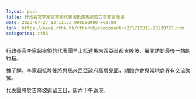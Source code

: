 ```yaml
---
layout: post
title: 行政長官李家超率領代表團抵達馬來西亞首都吉隆坡
date: 2023-07-27 13:11:53.000000000 +08:00
link: https://news.rthk.hk/rthk/ch/component/k2/1710811-20230727.htm
categories: rthk
---
```


行政長官李家超率領的代表團早上抵達馬來西亞首都吉隆坡，展開訪問最後一站的行程。

據了解，李家超抵埗後將與馬來西亞政府高層見面，期間亦會與當地商界有交流聚餐。

代表團將於吉隆坡逗留三日，周六下午返港。
